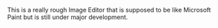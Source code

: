 This is a really rough Image Editor that is supposed to be like Microsoft Paint but is still under major development.
